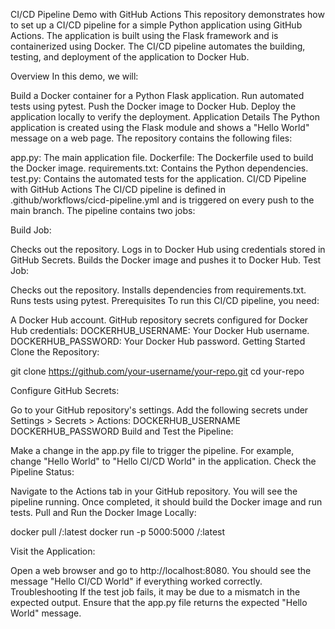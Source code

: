 CI/CD Pipeline Demo with GitHub Actions
This repository demonstrates how to set up a CI/CD pipeline for a simple Python application using GitHub Actions. The application is built using the Flask framework and is containerized using Docker. The CI/CD pipeline automates the building, testing, and deployment of the application to Docker Hub.

Overview
In this demo, we will:

Build a Docker container for a Python Flask application.
Run automated tests using pytest.
Push the Docker image to Docker Hub.
Deploy the application locally to verify the deployment.
Application Details
The Python application is created using the Flask module and shows a "Hello World" message on a web page. The repository contains the following files:

app.py: The main application file.
Dockerfile: The Dockerfile used to build the Docker image.
requirements.txt: Contains the Python dependencies.
test.py: Contains the automated tests for the application.
CI/CD Pipeline with GitHub Actions
The CI/CD pipeline is defined in .github/workflows/cicd-pipeline.yml and is triggered on every push to the main branch. The pipeline contains two jobs:

Build Job:

Checks out the repository.
Logs in to Docker Hub using credentials stored in GitHub Secrets.
Builds the Docker image and pushes it to Docker Hub.
Test Job:

Checks out the repository.
Installs dependencies from requirements.txt.
Runs tests using pytest.
Prerequisites
To run this CI/CD pipeline, you need:

A Docker Hub account.
GitHub repository secrets configured for Docker Hub credentials:
DOCKERHUB_USERNAME: Your Docker Hub username.
DOCKERHUB_PASSWORD: Your Docker Hub password.
Getting Started
Clone the Repository:

git clone https://github.com/your-username/your-repo.git
cd your-repo

Configure GitHub Secrets:

Go to your GitHub repository's settings.
Add the following secrets under Settings > Secrets > Actions:
DOCKERHUB_USERNAME
DOCKERHUB_PASSWORD
Build and Test the Pipeline:

Make a change in the app.py file to trigger the pipeline.
For example, change "Hello World" to "Hello CI/CD World" in the application.
Check the Pipeline Status:

Navigate to the Actions tab in your GitHub repository.
You will see the pipeline running. Once completed, it should build the Docker image and run tests.
Pull and Run the Docker Image Locally:


docker pull <your-dockerhub-username>/<your-repo>:latest
docker run -p 5000:5000 <your-dockerhub-username>/<your-repo>:latest

Visit the Application:

Open a web browser and go to http://localhost:8080.
You should see the message "Hello CI/CD World" if everything worked correctly.
Troubleshooting
If the test job fails, it may be due to a mismatch in the expected output. Ensure that the app.py file returns the expected "Hello World" message.
